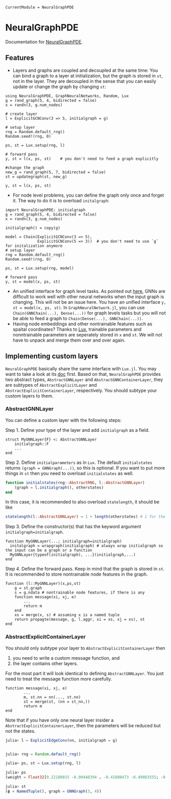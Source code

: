 ```@meta
CurrentModule = NeuralGraphPDE
```

# NeuralGraphPDE

Documentation for [NeuralGraphPDE](https://github.com/MilkshakeForReal/NeuralGraphPDE.jl).

## Features

  - Layers and graphs are coupled and decoupled at the same time: You can bind a graph to a layer at initialization, but the graph
    is stored in `st`, not in the layer. They are decoupled in the sense that you can easily update or change the graph by changing `st`:

```@example demo
using NeuralGraphPDE, GraphNeuralNetworks, Random, Lux
g = rand_graph(5, 4, bidirected = false)
x = randn(3, g.num_nodes)

# create layer
l = ExplicitGCNConv(3 => 5, initialgraph = g)

# setup layer
rng = Random.default_rng()
Random.seed!(rng, 0)

ps, st = Lux.setup(rng, l)

# forward pass
y, st = l(x, ps, st)    # you don't need to feed a graph explicitly

#change the graph
new_g = rand_graph(5, 7, bidirected = false)
st = updategraph(st, new_g)

y, st = l(x, ps, st)
```

  - For node level problems, you can define the graph only once and forget it. The way to do it is to overload `initalgraph`:

```@example demo
import NeuralGraphPDE: initialgraph
g = rand_graph(5, 4, bidirected = false)
x = randn(3, g.num_nodes)

initialgraph() = copy(g)

model = Chain(ExplicitGCNConv(3 => 5),
              ExplicitGCNConv(5 => 3))  # you don't need to use `g` for initalization anymore
# setup layer
rng = Random.default_rng()
Random.seed!(rng, 0)

ps, st = Lux.setup(rng, model)

# forward pass
y, st = model(x, ps, st)
```

  - An unified interface for graph level tasks. As pointed out [here](https://discourse.julialang.org/t/using-a-variable-graph-structure-with-neuralode-and-gcnconv/78881), GNNs are difficult to work well with other neural networks when the input graph is changing. This will not be an issue here. You have an unified interface `y, st = model(x, ps, st)`. In `GraphNeuralNetwork.jl`, you can use `Chain(GNNChain(...), Dense(...))` for graph levels tasks but you will not be able to feed a graph to `Chain(Dense(...), GNNChain(...))`.
  - Having node embeddings and other nontrainable features such as spaital coordinates? Thanks to [Lux](http://lux.csail.mit.edu/dev/manual/migrate_from_flux/#implementing-custom-layers), trainable parameters and nonntrainable parameters are seperately stored in `x` and `st`. We will not have to unpack and merge them over and over again.

## Implementing custom layers

`NeuralGraphPDE` basically share the same interface with `Lux.jl`. You may want to take a look at its [doc](http://lux.csail.mit.edu/dev/manual/migrate_from_flux/#implementing-custom-layers) first. Based on that, `NeuralGraphPDE` provides two abstract types, `AbstractGNNLayer` and `AbstractGNNContainerLayer`, they are subtypes of `AbstractExplicitLayer` and `AbstractExplicitContainerLayer`, respectively. You should subtype your custom layers to them.

### AbstractGNNLayer

You can define a custom layer with the following steps:

Step 1. Define your type of the layer and add `initialgraph` as a field.

```
struct MyGNNLayer{F} <: AbstractGNNLayer
    initialgraph::F
    ...
end
```

Step 2. Define `initialparameters` as in `Lux`. The default `initialstates` returns `(graph = GNNGraph(...))`, so this is optional. If you want to put more things in `st` then you need to overload `initialstates` as well.

```julia
function initialstates(rng::AbstractRNG, l::AbstractGNNLayer)
    (graph = l.initialgraph(), otherstates)
end
```

In this case, it is recommended to also overload `statelength`, it should be like

```julia
statelength(l::AbstractGNNLayer) = 1 + length(otherstates) # 1 for the graph
```

Step 3. Define the constructor(s) that has the keyword argument `initialgraph=initialgraph`.

```
function MyGNNLayer(...; initialgraph=initialgraph)
  initalgraph = wrapgraph(initialgraph) # always wrap initialgraph so the input can be a graph or a function
  MyGNNLayer{typeof(initialgraph), ...}(initialgraph,...)
end
```

Step 4. Define the forward pass. Keep in mind that the graph is stored in `st`. It is recommended to store nontrainable node features in the graph.

```
function (l::MyGNNLayer)(x,ps,st)
    g = st.graph
    s = g.ndata # nontrainable node features, if there is any
    function message(xi, xj, e)
        ...
        return m
    end
    xs = merge(x, s) # assuming x is a named tuple
    return propagte(message, g, l.aggr, xi = xs, xj = xs), st
end
```

### AbstractExplicitContainerLayer

You should only subtype your layer to `AbstractExplicitContainerLayer` then

 1. you need to write a custom message function, and
 2. the layer contains other layers.

For the most part it will look identical to defining `AbstractGNNLayer`. You just need to treat the message function more carefully.

```
function message(xi, xj, e)
        ...
        m, st.nn = nn(..., st.nn)
        st = merge(st, (nn = st_nn,))
        return m
end
```

Note that if you have only one neural layer insider a `AbstractExplicitContainerLayer`, then the parameters will be reduced but not the states.

```julia
julia> l = ExplicitEdgeConv(nn, initialgraph = g)


julia> rng = Random.default_rng()

julia> ps, st = Lux.setup(rng, l)

julia> ps
(weight = Float32[0.22180015 -0.09448394 … -0.41880473 -0.49083555; -0.23709725 0.05150031 … 0.48641983 0.14893274; … ; 0.42824164 0.5589718 … -0.5763395 0.18395355; 0.25994122 0.22801241 … 0.59201854 0.3832495], bias = Float32[0.0; 0.0; … ; 0.0; 0.0;;])

julia> st
(ϕ = NamedTuple(), graph = GNNGraph(3, 4))
```
